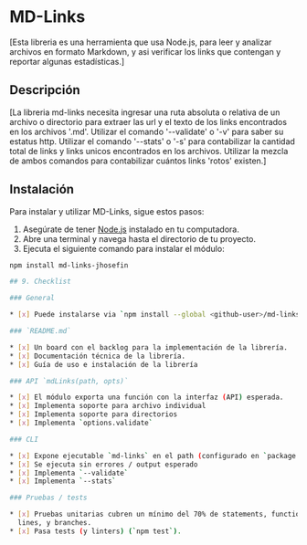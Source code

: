 # MD-Links

[Esta libreria es una herramienta que usa Node.js, para leer y analizar archivos en formato Markdown, y asi verificar los links que contengan y reportar algunas estadísticas.]

## Descripción 

[La libreria md-links necesita ingresar una ruta absoluta o relativa de un archivo o directorio para extraer las url y el texto de los links encontrados en los archivos '.md'.
  Utilizar el comando '--validate' o '-v' para saber su estatus http.
  Utilizar el comando '--stats' o '-s' para contabilizar la cantidad total de links y links unicos encontrados en los archivos.
  Utilizar la mezcla de ambos comandos para contabilizar cuántos links 'rotos' existen.]

## Instalación

Para instalar y utilizar MD-Links, sigue estos pasos:

1. Asegúrate de tener [Node.js](https://nodejs.org) instalado en tu computadora.
2. Abre una terminal y navega hasta el directorio de tu proyecto.
3. Ejecuta el siguiente comando para instalar el módulo:

```bash
npm install md-links-jhosefin

## 9. Checklist

### General

* [x] Puede instalarse via `npm install --global <github-user>/md-links`

### `README.md`

* [x] Un board con el backlog para la implementación de la librería.
* [x] Documentación técnica de la librería.
* [x] Guía de uso e instalación de la librería

### API `mdLinks(path, opts)`

* [x] El módulo exporta una función con la interfaz (API) esperada.
* [x] Implementa soporte para archivo individual
* [x] Implementa soporte para directorios
* [x] Implementa `options.validate`

### CLI

* [x] Expone ejecutable `md-links` en el path (configurado en `package.json`)
* [x] Se ejecuta sin errores / output esperado
* [x] Implementa `--validate`
* [x] Implementa `--stats`

### Pruebas / tests

* [x] Pruebas unitarias cubren un mínimo del 70% de statements, functions,
  lines, y branches.
* [x] Pasa tests (y linters) (`npm test`).


